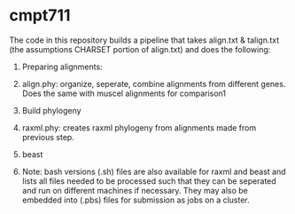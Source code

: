 # cmpt711

The code in this repository builds a pipeline that takes align.txt & talign.txt (the assumptions CHARSET portion of align.txt) and does the following:

1. Preparing alignments:
  1. align.phy: organize, seperate, combine alignments from different genes. Does the same with muscel alignments for comparison1

2. Build phylogeny
  1. raxml.phy: creates raxml phylogeny from alignments made from previous step.
  2. beast
  3. Note: bash versions (.sh) files are also available for raxml and beast and lists all files needed to be processed such that they can be seperated and run on different machines if necessary. They may also be embedded into (.pbs) files for submission as jobs on a cluster.
